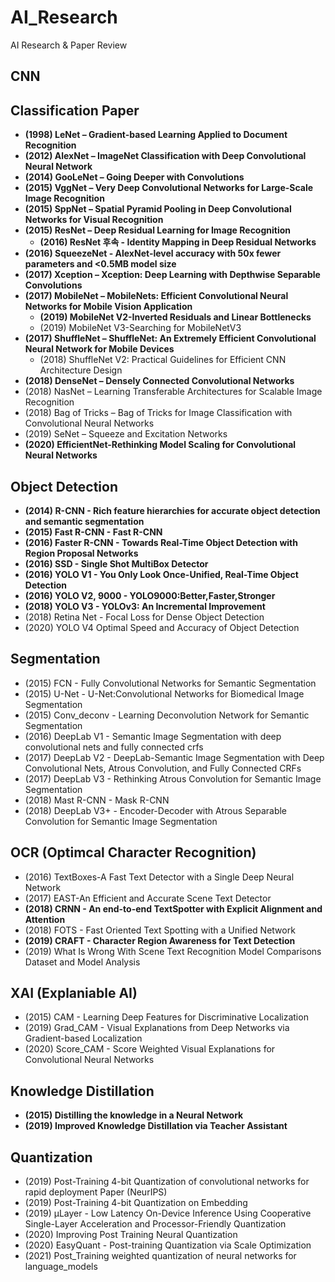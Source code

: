 # AI_Research
AI Research & Paper Review


## CNN 

## Classification Paper
- **(1998) LeNet – Gradient-based Learning Applied to Document Recognition**
- **(2012) AlexNet – ImageNet Classification with Deep Convolutional Neural Network**
- **(2014) GooLeNet – Going Deeper with Convolutions**
- **(2015) VggNet – Very Deep Convolutional Networks for Large-Scale Image Recognition**
- **(2015) SppNet – Spatial Pyramid Pooling in Deep Convolutional Networks for Visual Recognition**
- **(2015) ResNet – Deep Residual Learning for Image Recognition**
  - **(2016) ResNet 후속 - Identity Mapping in Deep Residual Networks**
- **(2016) SqueezeNet - AlexNet-level accuracy with 50x fewer parameters and <0.5MB model size**
- **(2017) Xception – Xception: Deep Learning with Depthwise Separable Convolutions**
- **(2017) MobileNet – MobileNets: Efficient Convolutional Neural Networks for Mobile Vision Application**
  - **(2019) MobileNet V2-Inverted Residuals and Linear Bottlenecks**
  - (2019) MobileNet V3-Searching for MobileNetV3
- **(2017) ShuffleNet – ShuffleNet: An Extremely Efficient Convolutional Neural Network for Mobile Devices**
  - (2018) ShuffleNet V2: Practical Guidelines for Efficient CNN Architecture Design
- **(2018) DenseNet – Densely Connected Convolutional Networks**
- (2018) NasNet – Learning Transferable Architectures for Scalable Image Recognition
- (2018) Bag of Tricks – Bag of Tricks for Image Classification with Convolutional Neural Networks
- (2019) SeNet – Squeeze and Excitation Networks
- **(2020) EfficientNet-Rethinking Model Scaling for Convolutional Neural Networks**

## Object Detection
- **(2014) R-CNN - Rich feature hierarchies for accurate object detection and semantic segmentation**
- **(2015) Fast R-CNN  - Fast R-CNN**
- **(2016) Faster R-CNN - Towards Real-Time Object Detection with Region Proposal Networks**
- **(2016) SSD - Single Shot MultiBox Detector**
- **(2016) YOLO V1 - You Only Look Once-Unified, Real-Time Object Detection**
- **(2016) YOLO V2, 9000 - YOLO9000:Better,Faster,Stronger**
- **(2018) YOLO V3 - YOLOv3: An Incremental Improvement**
- (2018) Retina Net - Focal Loss for Dense Object Detection 
- (2020) YOLO V4 Optimal Speed and Accuracy of Object Detection 

## Segmentation
- (2015) FCN - Fully Convolutional Networks for Semantic Segmentation
- (2015) U-Net - U-Net:Convolutional Networks for Biomedical Image Segmentation
- (2015) Conv_deconv - Learning Deconvolution Network for Semantic Segmentation
- (2016) DeepLab V1 - Semantic Image Segmentation with deep convolutional nets and fully connected crfs
- (2017) DeepLab V2 - DeepLab-Semantic Image Segmentation with Deep Convolutional Nets, Atrous Convolution, and Fully Connected CRFs
- (2017) DeepLab V3 - Rethinking Atrous Convolution for Semantic Image Segmentation
- (2018) Mast R-CNN - Mask R-CNN
- (2018) DeepLab V3+ - Encoder-Decoder with Atrous Separable Convolution for Semantic Image Segmentation

## OCR (Optimcal Character Recognition)
- (2016) TextBoxes-A Fast Text Detector with a Single Deep Neural Network
- (2017) EAST-An Efficient and Accurate Scene Text Detector
- **(2018) CRNN - An end-to-end TextSpotter with Explicit Alignment and Attention**
- (2018) FOTS - Fast Oriented Text Spotting with a Unified Network
- **(2019) CRAFT - Character Region Awareness for Text Detection**
- (2019) What Is Wrong With Scene Text Recognition Model Comparisons Dataset and Model Analysis

## XAI (Explaniable AI)
- (2015) CAM - Learning Deep Features for Discriminative Localization
- (2019) Grad_CAM - Visual Explanations from Deep Networks via Gradient-based Localization
- (2020) Score_CAM - Score Weighted Visual Explanations for Convolutional Neural Networks

## Knowledge Distillation
- **(2015) Distilling the knowledge in a Neural Network**
- **(2019) Improved Knowledge Distillation via Teacher Assistant**

## Quantization
- (2019) Post-Training 4-bit Quantization of convolutional networks for rapid deployment Paper (NeurIPS)
- (2019) Post-Training 4-bit Quantization on Embedding
- (2019) µLayer - Low Latency On-Device Inference Using Cooperative Single-Layer Acceleration and Processor-Friendly Quantization
- (2020) Improving Post Training Neural Quantization
- (2020) EasyQuant - Post-training Quantization via Scale Optimization
- (2021) Post_Training weighted quantization of neural networks for language_models
